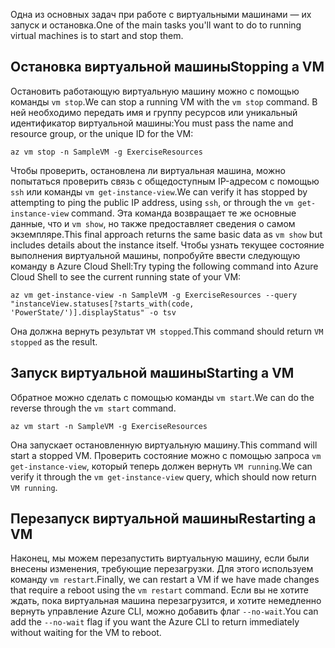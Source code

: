 <span data-ttu-id="00b78-101">Одна из основных задач при работе с виртуальными машинами — их запуск и остановка.</span><span class="sxs-lookup"><span data-stu-id="00b78-101">One of the main tasks you'll want to do to running virtual machines is to start and stop them.</span></span>

## <a name="stopping-a-vm"></a><span data-ttu-id="00b78-102">Остановка виртуальной машины</span><span class="sxs-lookup"><span data-stu-id="00b78-102">Stopping a VM</span></span>

<span data-ttu-id="00b78-103">Остановить работающую виртуальную машину можно с помощью команды `vm stop`.</span><span class="sxs-lookup"><span data-stu-id="00b78-103">We can stop a running VM with the `vm stop` command.</span></span> <span data-ttu-id="00b78-104">В ней необходимо передать имя и группу ресурсов или уникальный идентификатор виртуальной машины:</span><span class="sxs-lookup"><span data-stu-id="00b78-104">You must pass the name and resource group, or the unique ID for the VM:</span></span>

```azurecli
az vm stop -n SampleVM -g ExerciseResources
```

<span data-ttu-id="00b78-105">Чтобы проверить, остановлена ли виртуальная машина, можно попытаться проверить связь с общедоступным IP-адресом с помощью `ssh` или команды `vm get-instance-view`.</span><span class="sxs-lookup"><span data-stu-id="00b78-105">We can verify it has stopped by attempting to ping the public IP address, using `ssh`, or through the `vm get-instance-view` command.</span></span> <span data-ttu-id="00b78-106">Эта команда возвращает те же основные данные, что и `vm show`, но также предоставляет сведения о самом экземпляре.</span><span class="sxs-lookup"><span data-stu-id="00b78-106">This final approach returns the same basic data as `vm show` but includes details about the instance itself.</span></span> <span data-ttu-id="00b78-107">Чтобы узнать текущее состояние выполнения виртуальной машины, попробуйте ввести следующую команду в Azure Cloud Shell:</span><span class="sxs-lookup"><span data-stu-id="00b78-107">Try typing the following command into Azure Cloud Shell to see the current running state of your VM:</span></span>

```azurecli
az vm get-instance-view -n SampleVM -g ExerciseResources --query "instanceView.statuses[?starts_with(code, 'PowerState/')].displayStatus" -o tsv
```

<span data-ttu-id="00b78-108">Она должна вернуть результат `VM stopped`.</span><span class="sxs-lookup"><span data-stu-id="00b78-108">This command should return `VM stopped` as the result.</span></span>

## <a name="starting-a-vm"></a><span data-ttu-id="00b78-109">Запуск виртуальной машины</span><span class="sxs-lookup"><span data-stu-id="00b78-109">Starting a VM</span></span>

<span data-ttu-id="00b78-110">Обратное можно сделать с помощью команды `vm start`.</span><span class="sxs-lookup"><span data-stu-id="00b78-110">We can do the reverse through the `vm start` command.</span></span>

```azurecli
az vm start -n SampleVM -g ExerciseResources
```

<span data-ttu-id="00b78-111">Она запускает остановленную виртуальную машину.</span><span class="sxs-lookup"><span data-stu-id="00b78-111">This command will start a stopped VM.</span></span> <span data-ttu-id="00b78-112">Проверить состояние можно с помощью запроса `vm get-instance-view`, который теперь должен вернуть `VM running`.</span><span class="sxs-lookup"><span data-stu-id="00b78-112">We can verify it through the `vm get-instance-view` query, which should now return `VM running`.</span></span>

## <a name="restarting-a-vm"></a><span data-ttu-id="00b78-113">Перезапуск виртуальной машины</span><span class="sxs-lookup"><span data-stu-id="00b78-113">Restarting a VM</span></span>

<span data-ttu-id="00b78-114">Наконец, мы можем перезапустить виртуальную машину, если были внесены изменения, требующие перезагрузки. Для этого используем команду `vm restart`.</span><span class="sxs-lookup"><span data-stu-id="00b78-114">Finally, we can restart a VM if we have made changes that require a reboot using the `vm restart` command.</span></span> <span data-ttu-id="00b78-115">Если вы не хотите ждать, пока виртуальная машина перезагрузится, и хотите немедленно вернуть управление Azure CLI, можно добавить флаг `--no-wait`.</span><span class="sxs-lookup"><span data-stu-id="00b78-115">You can add the `--no-wait` flag if you want the Azure CLI to return immediately without waiting for the VM to reboot.</span></span>

